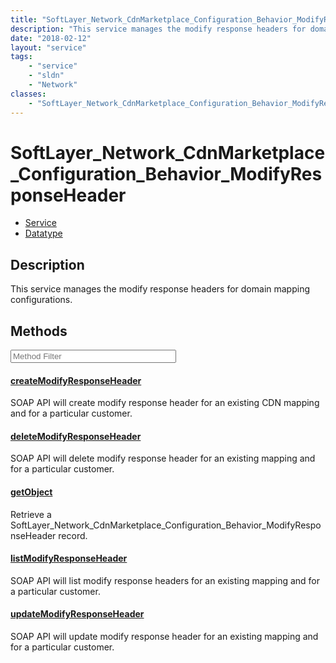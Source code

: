 ```yaml
---
title: "SoftLayer_Network_CdnMarketplace_Configuration_Behavior_ModifyResponseHeader"
description: "This service manages the modify response headers for domain mapping configurations."
date: "2018-02-12"
layout: "service"
tags:
    - "service"
    - "sldn"
    - "Network"
classes:
    - "SoftLayer_Network_CdnMarketplace_Configuration_Behavior_ModifyResponseHeader"
---
```

# SoftLayer_Network_CdnMarketplace_Configuration_Behavior_ModifyResponseHeader
<div id='service-datatype'>
    <ul id='sldn-reference-tabs'>
    <li id='service'> <a href='/reference/services/SoftLayer_Network_CdnMarketplace_Configuration_Behavior_ModifyResponseHeader' >Service</a></li>    <li id='datatype'> <a href='/reference/datatypes/SoftLayer_Network_CdnMarketplace_Configuration_Behavior_ModifyResponseHeader' >Datatype</a></li>
    </ul>
</div>

## Description


This service manages the modify response headers for domain mapping configurations. 



        
<div id="properties" class="content service-content">

## Methods

<div class="view-filters">
    <div class="clearfix">
        <div class="search-input-box">
            <input placeholder="Method Filter" onkeyup="titleSearch(inputId='edit-combine', divId='method-div', elementClass='method-row')" 
                type="text" id="edit-combine" value="" size="30" maxlength="128" class="form-text">
        </div>
    </div>
</div>

<div id="method-div">

<div class="method-row">

#### [createModifyResponseHeader](/reference/services/SoftLayer_Network_CdnMarketplace_Configuration_Behavior_ModifyResponseHeader/createModifyResponseHeader)
SOAP API will create modify response header for an existing CDN mapping and for a particular customer. 

</div>

<div class="method-row">

#### [deleteModifyResponseHeader](/reference/services/SoftLayer_Network_CdnMarketplace_Configuration_Behavior_ModifyResponseHeader/deleteModifyResponseHeader)
SOAP API will delete modify response header for an existing mapping and for a particular customer. 

</div>

<div class="method-row">

#### [getObject](/reference/services/SoftLayer_Network_CdnMarketplace_Configuration_Behavior_ModifyResponseHeader/getObject)
Retrieve a SoftLayer_Network_CdnMarketplace_Configuration_Behavior_ModifyResponseHeader record.

</div>

<div class="method-row">

#### [listModifyResponseHeader](/reference/services/SoftLayer_Network_CdnMarketplace_Configuration_Behavior_ModifyResponseHeader/listModifyResponseHeader)
SOAP API will list modify response headers for an existing mapping and for a particular customer. 

</div>

<div class="method-row">

#### [updateModifyResponseHeader](/reference/services/SoftLayer_Network_CdnMarketplace_Configuration_Behavior_ModifyResponseHeader/updateModifyResponseHeader)
SOAP API will update modify response header for an existing mapping and for a particular customer. 

</div>
</div>

</div>

